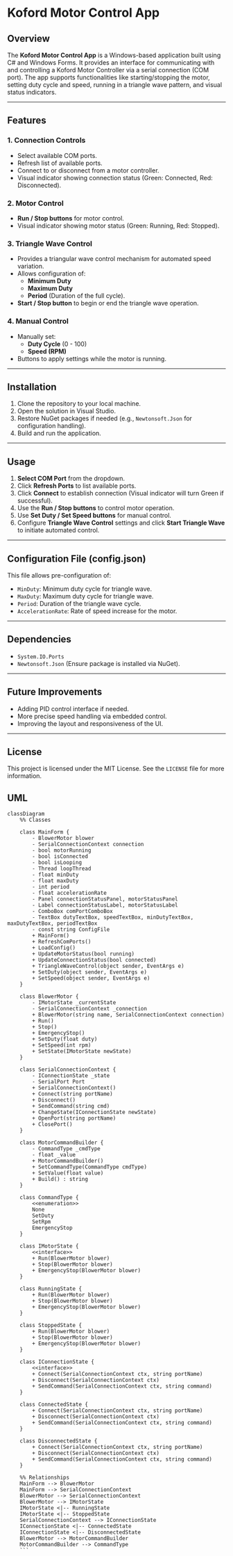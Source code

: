 # Koford Motor Control App

## Overview
The **Koford Motor Control App** is a Windows-based application built using C# and Windows Forms. It provides an interface for communicating with and controlling a Koford Motor Controller via a serial connection (COM port). The app supports functionalities like starting/stopping the motor, setting duty cycle and speed, running in a triangle wave pattern, and visual status indicators.

---

## Features
### 1. Connection Controls
- Select available COM ports.
- Refresh list of available ports.
- Connect to or disconnect from a motor controller.
- Visual indicator showing connection status (Green: Connected, Red: Disconnected).

### 2. Motor Control
- **Run / Stop buttons** for motor control.
- Visual indicator showing motor status (Green: Running, Red: Stopped).

### 3. Triangle Wave Control
- Provides a triangular wave control mechanism for automated speed variation.
- Allows configuration of:
  - **Minimum Duty**
  - **Maximum Duty**
  - **Period** (Duration of the full cycle).
- **Start / Stop button** to begin or end the triangle wave operation.

### 4. Manual Control
- Manually set:
  - **Duty Cycle** (0 - 100)
  - **Speed (RPM)**
- Buttons to apply settings while the motor is running.

---

## Installation
1. Clone the repository to your local machine.
2. Open the solution in Visual Studio.
3. Restore NuGet packages if needed (e.g., `Newtonsoft.Json` for configuration handling).
4. Build and run the application.

---

## Usage
1. **Select COM Port** from the dropdown.
2. Click **Refresh Ports** to list available ports.
3. Click **Connect** to establish connection (Visual indicator will turn Green if successful).
4. Use the **Run / Stop buttons** to control motor operation.
5. Use **Set Duty / Set Speed buttons** for manual control.
6. Configure **Triangle Wave Control** settings and click **Start Triangle Wave** to initiate automated control.

---

## Configuration File (config.json)
This file allows pre-configuration of:
- `MinDuty`: Minimum duty cycle for triangle wave.
- `MaxDuty`: Maximum duty cycle for triangle wave.
- `Period`: Duration of the triangle wave cycle.
- `AccelerationRate`: Rate of speed increase for the motor.

---

## Dependencies
- `System.IO.Ports`
- `Newtonsoft.Json` (Ensure package is installed via NuGet).

---

## Future Improvements
- Adding PID control interface if needed.
- More precise speed handling via embedded control.
- Improving the layout and responsiveness of the UI.

---

## License
This project is licensed under the MIT License. See the `LICENSE` file for more information.

## UML
```mermaid
classDiagram
    %% Classes

    class MainForm {
        - BlowerMotor blower
        - SerialConnectionContext connection
        - bool motorRunning
        - bool isConnected
        - bool isLooping
        - Thread loopThread
        - float minDuty
        - float maxDuty
        - int period
        - float accelerationRate
        - Panel connectionStatusPanel, motorStatusPanel
        - Label connectionStatusLabel, motorStatusLabel
        - ComboBox comPortComboBox
        - TextBox dutyTextBox, speedTextBox, minDutyTextBox, maxDutyTextBox, periodTextBox
        - const string ConfigFile
        + MainForm()
        + RefreshComPorts()
        + LoadConfig()
        + UpdateMotorStatus(bool running)
        + UpdateConnectionStatus(bool connected)
        + TriangleWaveControl(object sender, EventArgs e)
        + SetDuty(object sender, EventArgs e)
        + SetSpeed(object sender, EventArgs e)
    }

    class BlowerMotor {
        - IMotorState _currentState
        - SerialConnectionContext _connection
        + BlowerMotor(string name, SerialConnectionContext connection)
        + Run()
        + Stop()
        + EmergencyStop()
        + SetDuty(float duty)
        + SetSpeed(int rpm)
        + SetState(IMotorState newState)
    }

    class SerialConnectionContext {
        - IConnectionState _state
        - SerialPort Port
        + SerialConnectionContext()
        + Connect(string portName)
        + Disconnect()
        + SendCommand(string cmd)
        + ChangeState(IConnectionState newState)
        + OpenPort(string portName)
        + ClosePort()
    }

    class MotorCommandBuilder {
        - CommandType _cmdType
        - float _value
        + MotorCommandBuilder()
        + SetCommandType(CommandType cmdType)
        + SetValue(float value)
        + Build() : string
    }

    class CommandType {
        <<enumeration>>
        None
        SetDuty
        SetRpm
        EmergencyStop
    }

    class IMotorState {
        <<interface>>
        + Run(BlowerMotor blower)
        + Stop(BlowerMotor blower)
        + EmergencyStop(BlowerMotor blower)
    }

    class RunningState {
        + Run(BlowerMotor blower)
        + Stop(BlowerMotor blower)
        + EmergencyStop(BlowerMotor blower)
    }

    class StoppedState {
        + Run(BlowerMotor blower)
        + Stop(BlowerMotor blower)
        + EmergencyStop(BlowerMotor blower)
    }

    class IConnectionState {
        <<interface>>
        + Connect(SerialConnectionContext ctx, string portName)
        + Disconnect(SerialConnectionContext ctx)
        + SendCommand(SerialConnectionContext ctx, string command)
    }

    class ConnectedState {
        + Connect(SerialConnectionContext ctx, string portName)
        + Disconnect(SerialConnectionContext ctx)
        + SendCommand(SerialConnectionContext ctx, string command)
    }

    class DisconnectedState {
        + Connect(SerialConnectionContext ctx, string portName)
        + Disconnect(SerialConnectionContext ctx)
        + SendCommand(SerialConnectionContext ctx, string command)
    }

    %% Relationships
    MainForm --> BlowerMotor
    MainForm --> SerialConnectionContext
    BlowerMotor --> SerialConnectionContext
    BlowerMotor --> IMotorState
    IMotorState <|-- RunningState
    IMotorState <|-- StoppedState
    SerialConnectionContext --> IConnectionState
    IConnectionState <|-- ConnectedState
    IConnectionState <|-- DisconnectedState
    BlowerMotor --> MotorCommandBuilder
    MotorCommandBuilder --> CommandType
    ```